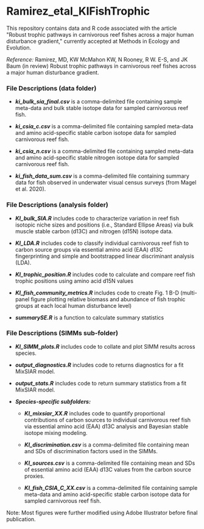 # Ramirez_etal_KIFishTrophic

This repository contains data and R code associated with the article "Robust trophic pathways in carnivorous reef fishes across a major human disturbance gradient," currently accepted at Methods in Ecology and Evolution. 

_Reference:_ Ramirez, MD, KW McMahon KW, N Rooney, R W. E-S, and JK Baum  (in review) Robust trophic pathways in carnivorous reef fishes across a major human disturbance gradient.

### File Descriptions (data folder) ###

* ***ki_bulk_sia_final.csv*** is a comma-delimited file containing sample meta-data and bulk stable isotope data for sampled carnivorous reef fish.

* ***ki_csia_c.csv*** is a comma-delimited file containing sampled meta-data and amino acid-specific stable carbon isotope data for sampled carnivorous reef fish.

* ***ki_csia_n.csv*** is a comma-delimited file containing sampled meta-data and amino acid-specific stable nitrogen isotope data for sampled carnivorous reef fish.

* ***ki_fish_data_sum.csv*** is a comma-delimited file containing summary data for fish observed in underwater visual census surveys (from Magel et al. 2020).

### File Descriptions (analysis folder) ###
* ***KI_bulk_SIA.R*** includes code to characterize variation in reef fish isotopic niche sizes and positions (i.e., Standard Ellipse Areas) via bulk muscle stable carbon (d13C) and nitrogen (d15N) isotope data.

* ***KI_LDA.R*** includes code to classify individual carnivorous reef fish to carbon source groups via essential amino acid (EAA) d13C fingerprinting and simple and bootstrapped linear discriminant analysis (LDA).

* ***KI_trophic_position.R*** includes code to calculate and compare reef fish trophic positions using amino acid d15N values

* ***KI_fish_community_metrics.R*** includes code to create Fig. 1 B-D (multi-panel figure plotting relative biomass and abundance of fish trophic groups at each local human disturbance level)

* ***summarySE.R*** is a function to calculate summary statistics

### File Descriptions (SIMMs sub-folder) ###
* ***KI_SIMM_plots.R*** includes code to collate and plot SIMM results across species.

* ***output_diagnostics.R*** includes code to returns diagnostics for a fit MixSIAR model.

* ***output_stats.R*** includes code to return summary statistics from a fit MixSIAR model.

* ***Species-specific subfolders:***
  * ***KI_mixsiar_XX.R*** includes code to quantify proportional contributions of carbon sources to individual carnivorous reef fish via essential amino acid (EAA) d13C analysis and Bayesian stable isotope mixing modeling.

  * ***KI_discrimination.csv*** is a comma-delimited file containing mean and SDs of discrimination factors used in the SIMMs.

  * ***KI_sources.csv*** is a comma-delimited file containing mean and SDs of essential amino acid (EAA) d13C values from the carbon source proxies.

  * ***KI_fish_CSIA_C_XX.csv*** is a comma-delimited file containing sample meta-data and amino acid-specific stable carbon isotope data for sampled carnivorous reef fish.


Note: Most figures were further modified using Adobe Illustrator before final publication.
